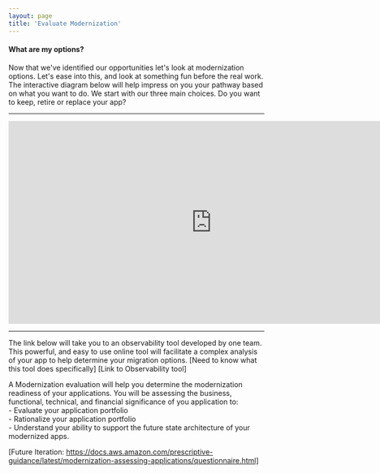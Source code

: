 ```yaml
---
layout: page
title: 'Evaluate Modernization'
---
```


#### What are my options? 

Now that we've identified our opportunities let's look at modernization options. Let's ease into this, and look at something fun before the real work. The interactive diagram below will help impress on you your pathway based on what you want to do. We start with our three main choices. Do you want to keep, retire or replace your app?  
<hr />
<iframe style="border: 0px solid rgba(0, 0, 0, 0.1);" width="800" height="400" src="https://www.figma.com/embed?embed_host=share&url=https%3A%2F%2Fwww.figma.com%2Fproto%2FNFooMx2TbdeR6ifyaoDie3%2FEvaluate-Modernization%3Fnode-id%3D2%253A40%26scaling%3Dscale-down" allowfullscreen></iframe>

- - -

The link below will take you to an observability tool developed by one team. This powerful, and easy to use online tool will facilitate a complex analysis of your app to help determine your migration options. [Need to know what this tool does specifically] [Link to Observability tool] 
 
A Modernization evaluation will help you determine the modernization readiness of your applications. You will be assessing the business, functional, technical, and financial significance  of you application to: 
<br> - Evaluate your application portfolio 
<br> - Rationalize your application portfolio 
<br> - Understand your ability to support the future state architecture of your modernized apps.  

[Future Iteration: https://docs.aws.amazon.com/prescriptive-guidance/latest/modernization-assessing-applications/questionnaire.html] 


